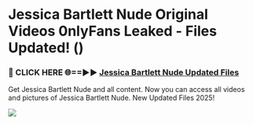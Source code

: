 # Jessica Bartlett Nude Original Videos 0nlyFans Leaked - Files Updated! ()

<h3>🔴 CLICK HERE 🌐==►► <a href="https://tinyurl.com/2p9ay9w9" rel="nofollow">Jessica Bartlett Nude Updated Files</a></h3>

Get Jessica Bartlett Nude and all content. Now you can access all videos and pictures of Jessica Bartlett Nude. New Updated Files 2025!

[![](https://i.imgur.com/KQgVmj3.gif)](https://tinyurl.com/2p9ay9w9)
